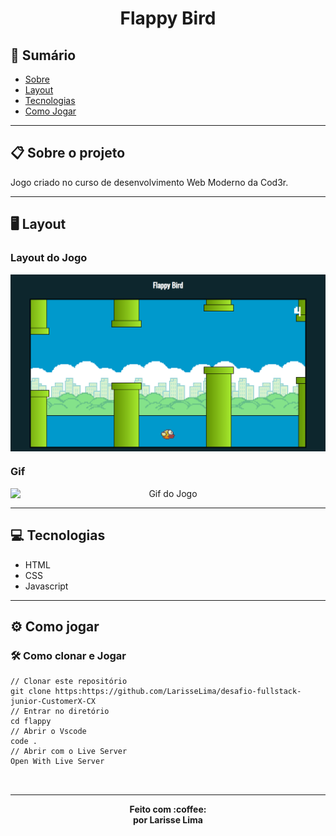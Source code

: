 <h1 align="center" >
    Flappy Bird

</h1>


## :notebook_with_decorative_cover: Sumário
<a name=anchor></a>
* [Sobre](#about)
* [Layout](#screenshots)
* [Tecnologias](#technologies)
* [Como Jogar](#how-to-run)


---

<a id="about"></a>
## :clipboard: Sobre o projeto
Jogo criado no curso de desenvolvimento Web Moderno da Cod3r.

---

<a id="screenshots"></a>
## :desktop_computer: Layout
###  Layout do Jogo

<p align="center" style="display: flex; align-items: flex-start; justify-content: center;">
  	<img alt="Layout do Jogo Flappy Bird" src="./img/flappyBird.png" width="100%">
</p>

###  Gif

<p align="center" style="display: flex; align-items: flex-start; justify-content: center;">
  	<img alt="Gif do Jogo" src="https://media.giphy.com/media/Qyi6ssmDX3vS8gJ6Pd/giphy.gif" width="100%">
</p>


---

<a id="technologies"></a>
## :computer: Tecnologias

* HTML
* CSS
* Javascript


---

<a id="how-to-run"></a>
## :gear: Como jogar
### :hammer_and_wrench: Como clonar e Jogar
```
// Clonar este repositório
git clone https:https://github.com/LarisseLima/desafio-fullstack-junior-CustomerX-CX
// Entrar no diretório
cd flappy
// Abrir o Vscode
code .
// Abrir com o Live Server
Open With Live Server



```
---


<p align="center"><b>Feito com 	:coffee: <br> por Larisse Lima</b></p>
